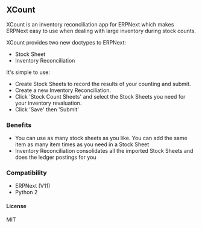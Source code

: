 ## XCount

XCount is an inventory reconciliation app for ERPNext which makes ERPNext easy to use when dealing with large inventory
during stock counts.

XCount provides two new doctypes to ERPNext:
- Stock Sheet
- Inventory Reconciliation

It's simple to use: 
- Create Stock Sheets to record the results of your counting and submit.
- Create a new Inventory Reconciliation.
- Click 'Stock Count Sheets' and select the Stock Sheets you need for your inventory revaluation.
- Click 'Save' then 'Submit'

### Benefits
- You can use as many stock sheets as you like. You can add the same item as many item times as you need in a Stock 
Sheet
- Inventory Reconciliation consolidates all the imported Stock Sheets and does the ledger postings for you

### Compatibility
- ERPNext (V11)
- Python 2


#### License

MIT

